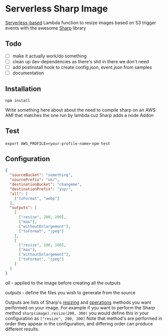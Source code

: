 # Serverless Sharp Image
[Serverless-based](https://www.github.com/serverless/serverless) Lambda function to resize images based on S3 trigger events with the awesome [Sharp](https://github.com/lovell/sharp) library

## Todo
- [ ] make it actually work/do something
- [ ] clean up dev-dependencies as there's shit in there we don't need
- [ ] add postinstall hook to create config.json, event.json from samples
- [ ] documentation

## Installation

`npm install`

Write something here about about the need to compile sharp on an AWS AMI that matches the one run by lambda cuz Sharp adds a node Addon

## Test

`export AWS_PROFILE=<your-profile-name>`
`npm test`

## Configuration

```json
{
  "sourceBucket": "something",
  "sourcePrefix": "ok/",
  "destinationBucket": "changeme",
  "destinationPrefix": "yup/",
  "all": [
    ["toFormat", "webp"]
  ],
  "outputs": [
    [
      ["resize", 200, 200],
      ["max"],
      ["withoutEnlargement"],
      ["toFormat", "jpeg"]
    ],
    [
      ["resize", 100, 100],
      ["max"],
      ["withoutEnlargement"],
      ["toFormat", "jpeg"]
    ]
  ]
}
```

*all* - applied to the image before creating all the outputs

*outputs* - define the files you wish to generate from the source

Outputs are lists of Sharp's [resizing](http://sharp.readthedocs.io/en/stable/api/#resizing) and [operations](http://sharp.readthedocs.io/en/stable/api/#operations) methods you want performed on your image. For example if you want to perform the Sharp method `sharp(image).resize(200, 300)` you would define this in your configuration as `["resize", 200, 300]`
Note that method's are performed in order they appear in the configuration, and differing order can produce different results.
